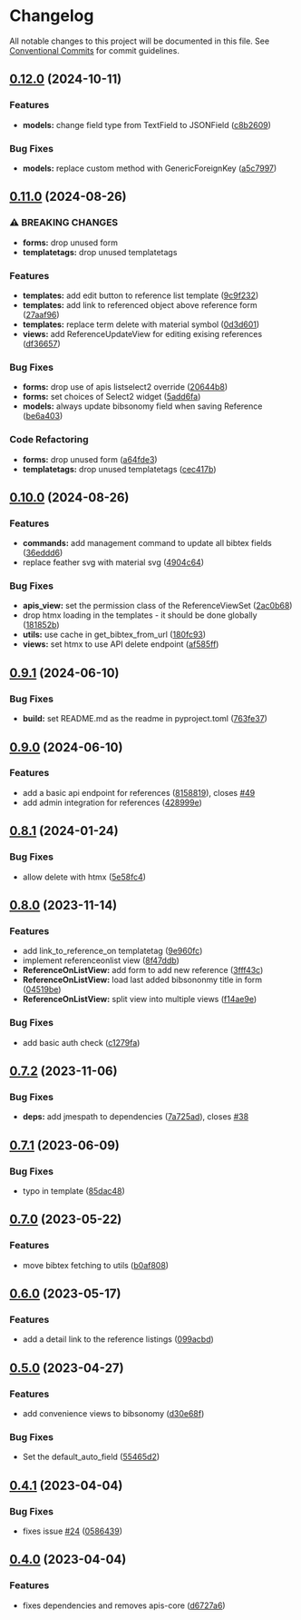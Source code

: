 # Changelog

All notable changes to this project will be documented in this file. See
[Conventional Commits](https://conventionalcommits.org) for commit guidelines.

## [0.12.0](https://github.com/acdh-oeaw/apis-bibsonomy/compare/v0.11.0...v0.12.0) (2024-10-11)


### Features

* **models:** change field type from TextField to JSONField ([c8b2609](https://github.com/acdh-oeaw/apis-bibsonomy/commit/c8b26097b58ddaa4d2c5d174014ae2ebf5606321))


### Bug Fixes

* **models:** replace custom method with GenericForeignKey ([a5c7997](https://github.com/acdh-oeaw/apis-bibsonomy/commit/a5c79978a54be1a2d7d2a27f55719aa94802b95c))

## [0.11.0](https://github.com/acdh-oeaw/apis-bibsonomy/compare/v0.10.0...v0.11.0) (2024-08-26)


### ⚠ BREAKING CHANGES

* **forms:** drop unused form
* **templatetags:** drop unused templatetags

### Features

* **templates:** add edit button to reference list template ([9c9f232](https://github.com/acdh-oeaw/apis-bibsonomy/commit/9c9f2322c336e652c086ae4f814c0e2122f9b599))
* **templates:** add link to referenced object above reference form ([27aaf96](https://github.com/acdh-oeaw/apis-bibsonomy/commit/27aaf966021a8358f3d5730f6217d86e883d6f3d))
* **templates:** replace term delete with material symbol ([0d3d601](https://github.com/acdh-oeaw/apis-bibsonomy/commit/0d3d601ca77fdc0b042c69989c76330d14ebc92d))
* **views:** add ReferenceUpdateView for editing exising references ([df36657](https://github.com/acdh-oeaw/apis-bibsonomy/commit/df36657b05d32abd0c5da9910efbdad759ab57b7))


### Bug Fixes

* **forms:** drop use of apis listselect2 override ([20644b8](https://github.com/acdh-oeaw/apis-bibsonomy/commit/20644b80a12211771a63f31ae4b40716cb31c6a7))
* **forms:** set choices of Select2 widget ([5add6fa](https://github.com/acdh-oeaw/apis-bibsonomy/commit/5add6fa6ef2a48a055b72c28ed7d63fcbad1b348))
* **models:** always update bibsonomy field when saving Reference ([be6a403](https://github.com/acdh-oeaw/apis-bibsonomy/commit/be6a4030418d102fac36115e4c627343031c43b9))


### Code Refactoring

* **forms:** drop unused form ([a64fde3](https://github.com/acdh-oeaw/apis-bibsonomy/commit/a64fde364d6b73ef5926994dc691a8dcac0bccfa))
* **templatetags:** drop unused templatetags ([cec417b](https://github.com/acdh-oeaw/apis-bibsonomy/commit/cec417b58730716171a9b434edabeb7a21838d00))

## [0.10.0](https://github.com/acdh-oeaw/apis-bibsonomy/compare/v0.9.1...v0.10.0) (2024-08-26)


### Features

* **commands:** add management command to update all bibtex fields ([36eddd6](https://github.com/acdh-oeaw/apis-bibsonomy/commit/36eddd6bf33c46c94810d9736f1213f667e55502))
* replace feather svg with material svg ([4904c64](https://github.com/acdh-oeaw/apis-bibsonomy/commit/4904c64aa06113886e8c190fd508acb8b0d6af0c))


### Bug Fixes

* **apis_view:** set the permission class of the ReferenceViewSet ([2ac0b68](https://github.com/acdh-oeaw/apis-bibsonomy/commit/2ac0b6841f74610188f58487024c62f96952f8ec))
* drop htmx loading in the templates - it should be done globally ([181852b](https://github.com/acdh-oeaw/apis-bibsonomy/commit/181852b17b0210951a2bd73b2f03a9bbb3aafb8c))
* **utils:** use cache in get_bibtex_from_url ([180fc93](https://github.com/acdh-oeaw/apis-bibsonomy/commit/180fc93256d69c7ca847f798d8deb59c82dc5673))
* **views:** set htmx to use API delete endpoint ([af585ff](https://github.com/acdh-oeaw/apis-bibsonomy/commit/af585ff49ffd14f65d3780a2589b90001cdf36c1))

## [0.9.1](https://github.com/acdh-oeaw/apis-bibsonomy/compare/v0.9.0...v0.9.1) (2024-06-10)


### Bug Fixes

* **build:** set README.md as the readme in pyproject.toml ([763fe37](https://github.com/acdh-oeaw/apis-bibsonomy/commit/763fe37d1b31e7d53750ccd912ee86fa174f6204))

## [0.9.0](https://github.com/acdh-oeaw/apis-bibsonomy/compare/v0.8.1...v0.9.0) (2024-06-10)


### Features

* add a basic api endpoint for references ([8158819](https://github.com/acdh-oeaw/apis-bibsonomy/commit/81588198e4483e50aadac4d3e6f04622bfcbd654)), closes [#49](https://github.com/acdh-oeaw/apis-bibsonomy/issues/49)
* add admin integration for references ([428999e](https://github.com/acdh-oeaw/apis-bibsonomy/commit/428999e4130ef6a471f7710df4b5af81f1b84a35))

## [0.8.1](https://github.com/acdh-oeaw/apis-bibsonomy/compare/v0.8.0...v0.8.1) (2024-01-24)


### Bug Fixes

* allow delete with htmx ([5e58fc4](https://github.com/acdh-oeaw/apis-bibsonomy/commit/5e58fc40dcd9318116f1c68b2b8206dd00d0370f))

## [0.8.0](https://github.com/acdh-oeaw/apis-bibsonomy/compare/v0.7.2...v0.8.0) (2023-11-14)


### Features

* add link_to_reference_on templatetag ([9e960fc](https://github.com/acdh-oeaw/apis-bibsonomy/commit/9e960fcd99766c9c30360ab646c53bf8066e50ad))
* implement referenceonlist view ([8f47ddb](https://github.com/acdh-oeaw/apis-bibsonomy/commit/8f47ddb99c8e8276138b3d747bec9d7cebd6c545))
* **ReferenceOnListView:** add form to add new reference ([3fff43c](https://github.com/acdh-oeaw/apis-bibsonomy/commit/3fff43cfb56e3fa13ba94b35d4149b72fabcda13))
* **ReferenceOnListView:** load last added bibsononmy title in form ([04519be](https://github.com/acdh-oeaw/apis-bibsonomy/commit/04519be58aa448cba7e267417957de64391c4ff6))
* **ReferenceOnListView:** split view into multiple views ([f14ae9e](https://github.com/acdh-oeaw/apis-bibsonomy/commit/f14ae9e318c919a21e689a621c2fbb0870fde2fc))


### Bug Fixes

* add basic auth check ([c1279fa](https://github.com/acdh-oeaw/apis-bibsonomy/commit/c1279fa1b229f211301845fba1a7f7df13148f5c))

## [0.7.2](https://github.com/acdh-oeaw/apis-bibsonomy/compare/v0.7.1...v0.7.2) (2023-11-06)


### Bug Fixes

* **deps:** add jmespath to dependencies ([7a725ad](https://github.com/acdh-oeaw/apis-bibsonomy/commit/7a725ad7af3b76ec308875544b3069ba17c4421d)), closes [#38](https://github.com/acdh-oeaw/apis-bibsonomy/issues/38)

## [0.7.1](https://github.com/acdh-oeaw/apis-bibsonomy/compare/v0.7.0...v0.7.1) (2023-06-09)


### Bug Fixes

* typo in template ([85dac48](https://github.com/acdh-oeaw/apis-bibsonomy/commit/85dac483db61c31847146fe03b3de2d5a1677745))

## [0.7.0](https://github.com/acdh-oeaw/apis-bibsonomy/compare/v0.6.0...v0.7.0) (2023-05-22)


### Features

* move bibtex fetching to utils ([b0af808](https://github.com/acdh-oeaw/apis-bibsonomy/commit/b0af8083d015f78101c96cb11b898c8f822a5c2a))

## [0.6.0](https://github.com/acdh-oeaw/apis-bibsonomy/compare/v0.5.0...v0.6.0) (2023-05-17)


### Features

* add a detail link to the reference listings ([099acbd](https://github.com/acdh-oeaw/apis-bibsonomy/commit/099acbde9c671d9876e553658a1db2cc5cc6cd02))

## [0.5.0](https://github.com/acdh-oeaw/apis-bibsonomy/compare/v0.4.1...v0.5.0) (2023-04-27)


### Features

* add convenience views to bibsonomy ([d30e68f](https://github.com/acdh-oeaw/apis-bibsonomy/commit/d30e68f9f4137754676e94a015f0442138d63cf6))


### Bug Fixes

* Set the default_auto_field ([55465d2](https://github.com/acdh-oeaw/apis-bibsonomy/commit/55465d271f1b47031c824dadf3613bd31857d35a))

## [0.4.1](https://github.com/acdh-oeaw/apis-bibsonomy/compare/v0.4.0...v0.4.1) (2023-04-04)


### Bug Fixes

* fixes issue [#24](https://github.com/acdh-oeaw/apis-bibsonomy/issues/24) ([0586439](https://github.com/acdh-oeaw/apis-bibsonomy/commit/058643906e9feb9a4208e8d93eb50057e7dbb413))

## [0.4.0](https://github.com/acdh-oeaw/apis-bibsonomy/compare/v0.3.6...v0.4.0) (2023-04-04)


### Features

* fixes dependencies and removes apis-core ([d6727a6](https://github.com/acdh-oeaw/apis-bibsonomy/commit/d6727a6b9bc68bd1bf2d431e4edf8b6e96480f3e))
